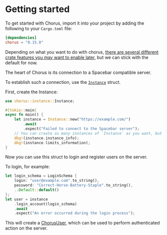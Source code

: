 # Getting started

To get started with Chorus, import it into your project by adding the following to your `Cargo.toml` file:

```toml
[dependencies]
chorus = "0.15.0"
```

Depending on what you want to do with chorus, [there are several different crate features you may want to enable later](../topics/features.md), but we can stick with the default for now.

The heart of Chorus is its connection to a Spacebar compatible server.

To establish such a connection, use the [`Instance`](../topics/instance.md) struct.

First, create the Instance:

```rs
use chorus::instance::Instance;

#[tokio::main]
async fn main() {
    let instance = Instance::new("https://example.com/")
        .await
        .expect("Failed to connect to the Spacebar server");
    // You can create as many instances of `Instance` as you want, but each `Instance` should likely be unique.
    dbg!(instance.instance_info);
    dbg!(instance.limits_information);
}
```

Now you can use this struct to login and register users on the server.

To login, for example:

```rs
let login_schema = LoginSchema {
    login: "user@example.com".to_string(),
    password: "Correct-Horse-Battery-Staple".to_string(),
    ..Default::default()
};
let user = instance
    .login_account(login_schema)
    .await
    .expect("An error occurred during the login process");
```

This will create a [ChorusUser](../../topics/instance/#chorususer), which can be used to perform authenticated action on the server.
